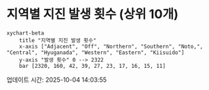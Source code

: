 # 지역별 지진 발생 횟수 (상위 10개)

```mermaid
xychart-beta
    title "지역별 지진 발생 횟수"
    x-axis ["Adjacent", "Off", "Northern", "Southern", "Noto,", "Central", "Hyuganada", "Western", "Eastern", "Kiisuido"]
    y-axis "발생 횟수" 0 --> 2322
    bar [2320, 160, 42, 39, 27, 23, 17, 16, 15, 11]
```

업데이트 시간: 2025-10-04 14:03:55
